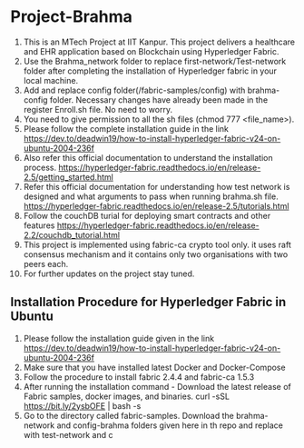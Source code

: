 # Project-Brahma
1. This is an MTech Project at IIT Kanpur. This project delivers a healthcare and EHR application based on Blockchain using Hyperledger Fabric.
2. Use the Brahma_network folder to replace first-network/Test-network folder after completing the installation of Hyperledger fabric in your local machine. 
3. Add and replace config folder(/fabric-samples/config) with brahma-config folder. Necessary changes have already been made in the register Enroll.sh file. No need to worry.
4. You need to give permission to all the sh files (chmod 777 <file_name>).
5. Please follow the complete installation guide in the link https://dev.to/deadwin19/how-to-install-hyperledger-fabric-v24-on-ubuntu-2004-236f
6. Also refer this official documentation to understand the installation process. https://hyperledger-fabric.readthedocs.io/en/release-2.5/getting_started.html
7. Refer this official documentation for understanding how test network is designed and what arguments to pass when running brahma.sh file. https://hyperledger-fabric.readthedocs.io/en/release-2.5/tutorials.html
8. Follow the couchDB turial for deploying smart contracts and other features https://hyperledger-fabric.readthedocs.io/en/release-2.2/couchdb_tutorial.html
9. This project is implemented using fabric-ca crypto tool only. it uses raft consensus mechanism and it contains only two organisations with two peers each.
10. For further updates on the project stay tuned.
## Installation Procedure for Hyperledger Fabric in Ubuntu
1. Please follow the installation guide given in the link https://dev.to/deadwin19/how-to-install-hyperledger-fabric-v24-on-ubuntu-2004-236f
2. Make sure that you have installed latest Docker and Docker-Compose
3. Follow the procedure to install fabric 2.4.4 and fabric-ca 1.5.3
4. After running the installation command - Download the latest release of Fabric samples, docker images, and binaries.
      curl -sSL https://bit.ly/2ysbOFE | bash -s
5. Go to the directory called fabric-samples. Download the brahma-network and config-brahma folders given here in th repo and replace with test-network and c

